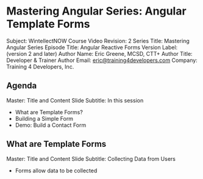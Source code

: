 # Mastering Angular Series: Angular Template Forms

Subject: WintellectNOW Course Video
Revision: 2
Series Title: Mastering Angular Series
Episode Title: Angular Reactive Forms
Version Label: (version 2 and later)
Author Name: Eric Greene, MCSD, CTT+
Author Title: Developer & Trainer
Author Email: eric@training4developers.com
Company: Training 4 Developers, Inc.

## Agenda

Master: Title and Content Slide
Subtitle: In this session

- What are Template Forms?
- Building a Simple Form
- Demo: Build a Contact Form

## What are Template Forms

Master: Title and Content Slide
Subtitle: Collecting Data from Users

- Forms allow data to be collected